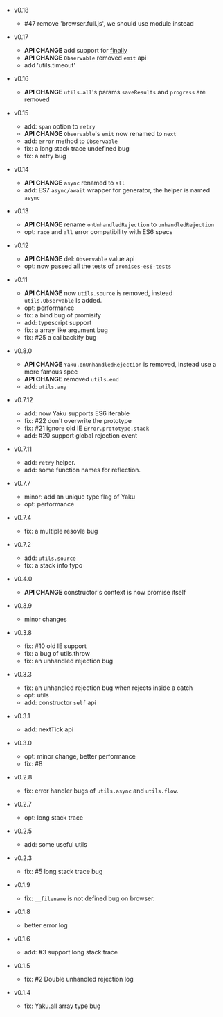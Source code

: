- v0.18

  -	#47 remove 'browser.full.js', we should use module instead

- v0.17

  - **API CHANGE** add support for [finally](https://github.com/tc39/proposal-promise-finally)
  - **API CHANGE** `Observable` removed `emit` api
  - add 'utils.timeout'

- v0.16

  - **API CHANGE** `utils.all`'s params `saveResults` and `progress` are removed

- v0.15

  - add: `span` option to `retry`
  - **API CHANGE** `Observable`'s `emit` now renamed to `next`
  - add: `error` method to `Observable`
  - fix: a long stack trace undefined bug
  - fix: a retry bug

- v0.14

  - **API CHANGE** `async` renamed to `all`
  - add: ES7 `async/await` wrapper for generator, the helper is named `async`

- v0.13

  - **API CHANGE** rename `onUnhandledRejection` to `unhandledRejection`
  - opt: `race` and `all` error compatibility with ES6 specs

- v0.12

  - **API CHANGE** del: `Observable` value api
  - opt: now passed all the tests of `promises-es6-tests`

- v0.11

  - **API CHANGE** now `utils.source` is removed, instead `utils.Observable` is added.
  - opt: performance
  - fix: a bind bug of promisify
  - add: typescript support
  - fix: a array like argument bug
  - fix: #25 a callbackify bug

- v0.8.0

  - **API CHANGE** `Yaku.onUnhandledRejection` is removed, instead use a more famous spec
  - **API CHANGE** removed `utils.end`
  - add: `utils.any`

- v0.7.12

  - add: now Yaku supports ES6 iterable
  - fix: #22 don't overwrite the prototype
  - fix: #21 ignore old IE `Error.prototype.stack`
  - add: #20 support global rejection event

- v0.7.11

  - add: `retry` helper.
  - add: some function names for reflection.

- v0.7.7

  - minor: add an unique type flag of Yaku
  - opt: performance

- v0.7.4

  - fix: a multiple resovle bug

- v0.7.2

  - add: `utils.source`
  - fix: a stack info typo

- v0.4.0

  - **API CHANGE** constructor's context is now promise itself

- v0.3.9

  - minor changes

- v0.3.8

  - fix: #10 old IE support
  - fix: a bug of utils.throw
  - fix: an unhandled rejection bug

- v0.3.3

  - fix: an unhandled rejection bug when rejects inside a catch
  - opt: utils
  - add: constructor `self` api

- v0.3.1

  - add: nextTick api

- v0.3.0

  - opt: minor change, better performance
  - fix: #8

- v0.2.8

  - fix: error handler bugs of `utils.async` and `utils.flow`.

- v0.2.7

  - opt: long stack trace

- v0.2.5

  - add: some useful utils

- v0.2.3

  - fix: #5 long stack trace bug

- v0.1.9

  - fix: `__filename` is not defined bug on browser.

- v0.1.8

  - better error log

- v0.1.6

  - add: #3 support long stack trace

- v0.1.5

  - fix: #2 Double unhandled rejection log

- v0.1.4

  - fix: Yaku.all array type bug
